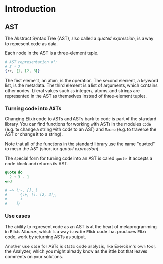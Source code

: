 # Introduction

## AST

The Abstract Syntax Tree (AST), also called a *quoted expression*, is a way to represent code as data.

Each node in the AST is a three-element tuple.

``` elixir
# AST representation of:
# 2 + 3
{:+, [], [2, 3]}
```

The first element, an atom, is the operation. The second element, a keyword list, is the metadata. The third element is a list of arguments, which contains other nodes. Literal values such as integers, atoms, and strings are represented in the AST as themselves instead of three-element tuples.

### Turning code into ASTs

Changing Elixir code to ASTs and ASTs back to code is part of the standard library. You can find functions for working with ASTs in the modules `Code` (e.g. to change a string with code to an AST) and `Macro` (e.g. to traverse the AST or change it to a string).

Note that all of the functions in the standard library use the name "quoted" to mean the AST (short for *quoted expression*).

The special form for turning code into an AST is called `quote`. It accepts a code block and returns its AST.

``` elixir
quote do
  2 + 3 - 1
end

# => {:-, [], [
#      {:+, [], [2, 3]},
#      1
#    ]}
```

### Use cases

The ability to represent code as an AST is at the heart of metaprogramming in Elixir. *Macros*, which is a way to write Elixir code that produces Elixir code, work by returning ASTs as output.

Another use case for ASTs is static code analysis, like Exercism's own tool, the Analyzer, which you might already know as the little bot that leaves comments on your solutions.
